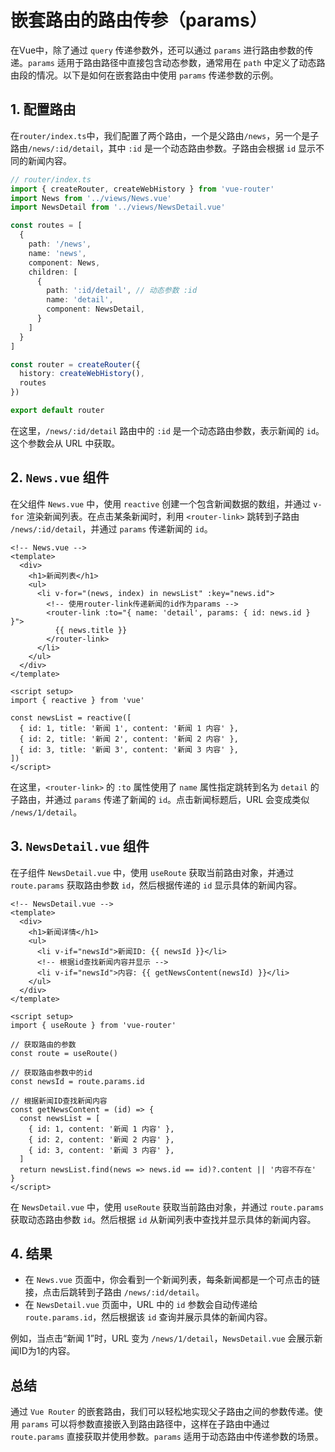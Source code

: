 # 嵌套路由的路由传参（params）

在Vue中，除了通过 `query` 传递参数外，还可以通过 `params` 进行路由参数的传递。`params` 适用于路由路径中直接包含动态参数，通常用在 `path` 中定义了动态路由段的情况。以下是如何在嵌套路由中使用 `params` 传递参数的示例。

## 1. 配置路由

在`router/index.ts`中，我们配置了两个路由，一个是父路由`/news`，另一个是子路由`/news/:id/detail`，其中 `:id` 是一个动态路由参数。子路由会根据 `id` 显示不同的新闻内容。

```typescript
// router/index.ts
import { createRouter, createWebHistory } from 'vue-router'
import News from '../views/News.vue'
import NewsDetail from '../views/NewsDetail.vue'

const routes = [
  {
    path: '/news',
    name: 'news',
    component: News,
    children: [
      {
        path: ':id/detail', // 动态参数 :id
        name: 'detail',
        component: NewsDetail,
      }
    ]
  }
]

const router = createRouter({
  history: createWebHistory(),
  routes
})

export default router
```

在这里，`/news/:id/detail` 路由中的 `:id` 是一个动态路由参数，表示新闻的 `id`。这个参数会从 URL 中获取。

## 2. `News.vue` 组件

在父组件 `News.vue` 中，使用 `reactive` 创建一个包含新闻数据的数组，并通过 `v-for` 渲染新闻列表。在点击某条新闻时，利用 `<router-link>` 跳转到子路由 `/news/:id/detail`，并通过 `params` 传递新闻的 `id`。

```vue
<!-- News.vue -->
<template>
  <div>
    <h1>新闻列表</h1>
    <ul>
      <li v-for="(news, index) in newsList" :key="news.id">
        <!-- 使用router-link传递新闻的id作为params -->
        <router-link :to="{ name: 'detail', params: { id: news.id } }">
          {{ news.title }}
        </router-link>
      </li>
    </ul>
  </div>
</template>

<script setup>
import { reactive } from 'vue'

const newsList = reactive([
  { id: 1, title: '新闻 1', content: '新闻 1 内容' },
  { id: 2, title: '新闻 2', content: '新闻 2 内容' },
  { id: 3, title: '新闻 3', content: '新闻 3 内容' },
])
</script>
```

在这里，`<router-link>` 的 `:to` 属性使用了 `name` 属性指定跳转到名为 `detail` 的子路由，并通过 `params` 传递了新闻的 `id`。点击新闻标题后，URL 会变成类似 `/news/1/detail`。

## 3. `NewsDetail.vue` 组件

在子组件 `NewsDetail.vue` 中，使用 `useRoute` 获取当前路由对象，并通过 `route.params` 获取路由参数 `id`，然后根据传递的 `id` 显示具体的新闻内容。

```vue
<!-- NewsDetail.vue -->
<template>
  <div>
    <h1>新闻详情</h1>
    <ul>
      <li v-if="newsId">新闻ID: {{ newsId }}</li>
      <!-- 根据id查找新闻内容并显示 -->
      <li v-if="newsId">内容: {{ getNewsContent(newsId) }}</li>
    </ul>
  </div>
</template>

<script setup>
import { useRoute } from 'vue-router'

// 获取路由的参数
const route = useRoute()

// 获取路由参数中的id
const newsId = route.params.id

// 根据新闻ID查找新闻内容
const getNewsContent = (id) => {
  const newsList = [
    { id: 1, content: '新闻 1 内容' },
    { id: 2, content: '新闻 2 内容' },
    { id: 3, content: '新闻 3 内容' },
  ]
  return newsList.find(news => news.id == id)?.content || '内容不存在'
}
</script>
```

在 `NewsDetail.vue` 中，使用 `useRoute` 获取当前路由对象，并通过 `route.params` 获取动态路由参数 `id`。然后根据 `id` 从新闻列表中查找并显示具体的新闻内容。

## 4. 结果

- 在 `News.vue` 页面中，你会看到一个新闻列表，每条新闻都是一个可点击的链接，点击后跳转到子路由 `/news/:id/detail`。
- 在 `NewsDetail.vue` 页面中，URL 中的 `id` 参数会自动传递给 `route.params.id`，然后根据该 `id` 查询并展示具体的新闻内容。

例如，当点击“新闻 1”时，URL 变为 `/news/1/detail`，`NewsDetail.vue` 会展示新闻ID为1的内容。

## 总结

通过 `Vue Router` 的嵌套路由，我们可以轻松地实现父子路由之间的参数传递。使用 `params` 可以将参数直接嵌入到路由路径中，这样在子路由中通过 `route.params` 直接获取并使用参数。`params` 适用于动态路由中传递参数的场景。